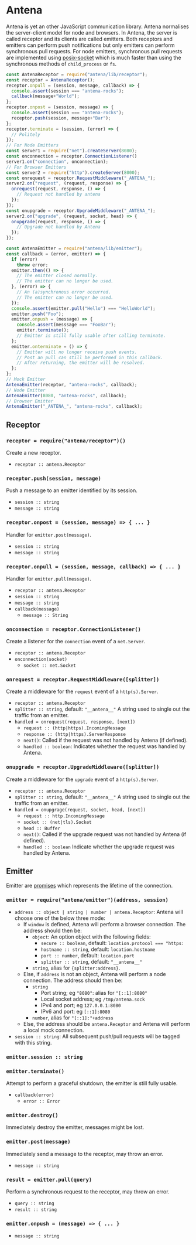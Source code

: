 # Antena

Antena is yet an other JavaScript communication library.
Antena normalises the server-client model for node and browsers.
In Antena, the server is called receptor and its clients are called emitters.
Both receptors and emitters can perform push notifications but only emitters can perform synchronous pull requests.
For node emitters, synchronous pull requests are implemented using [posix-socket](https://www.npmjs.com/package/posix-socket) which is much faster than using the synchronous methods of `child_process` or `fs`.

```js
const AntenaReceptor = require("antena/lib/receptor");
const receptor = AntenaReceptor();
receptor.onpull = (session, message, callback) => {
  console.assert(session === "antena-rocks");
  callback(message+"World");
};
receptor.onpost = (session, message) => {
  console.assert(session === "antena-rocks");
  receptor.push(session, message+"Bar");
};
receptor.terminate = (session, (error) => {
  // Politely 
});
// For Node Emitters
const server1 = require("net").createServer(8080);
const onconnection = receptor.ConnectionListener()
server1.on("connection", onconnection);
// For Browser Emitters
const server2 = require("http").createServer(8000);
const onrequest = receptor.RequestMiddleware("_ANTENA_");
server2.on("request", (request, response) => {
  onrequest(request, response, () => {
    // Request not handled by antena
  });
});
const onupgrade = receptor.UpgradeMiddleware("_ANTENA_");
server2.on("upgrade", (request, socket, head) => {
  onupgrade(request, response, () => {
    // Upgrade not handled by Antena
  });
});
```

```js
const AntenaEmitter = require("antena/lib/emitter");
const callback = (error, emitter) => {
  if (error)
    throw error;
  emitter.then(() => {
    // The emitter closed normally.
    // The emitter can no longer be used.
  }, (error) => {
    // An (a)synchronous error occurred.
    // The emitter can no longer be used.
  });
  console.assert(emitter.pull("Hello") === "HelloWorld");
  emitter.push("Foo");
  emitter.onpush = (message) => {
    console.assert(messsage === "FooBar");
    emitter.terminate();
    // Emitter is still fully usable after calling terminate.
  };
  emitter.onterminate = () => {
    // Emitter will no longer receive push events.
    // Post an pull can still be performed in this callback.
    // After returning, the emitter will be resolved. 
  };
};
// Mock Emitter
AntenaEmitter(receptor, "antena-rocks", callback);
// Node Emitter
AntenaEmitter(8080, "antena-rocks", callback);
// Browser Emitter
AntenaEmitter("_ANTENA_", "antena-rocks", callback);
```

## Receptor

### `receptor = require("antena/receptor")()`

Create a new receptor.

* `receptor :: antena.Receptor`

### `receptor.push(session, message)`

Push a message to an emitter identified by its session.

* `session :: string`
* `message :: string`

### `receptor.onpost = (session, message) => { ... }`

Handler for `emitter.post(message)`.

* `session :: string`
* `message :: string`

### `receptor.onpull = (session, message, callback) => { ... }`

Handler for `emitter.pull(message)`.

* `receptor :: antena.Receptor`
* `session :: string`
* `message :: string`
* `callback(message)`
  * `message :: String`

### `onconnection = receptor.ConnectionListener()`

Create a listener for the `connection` event of a `net.Server`.

* `receptor :: antena.Receptor`
* `onconnection(socket)`
  * `socket :: net.Socket`

### `onrequest = receptor.RequestMiddleware([splitter])`

Create a middleware for the `request` event of a `http(s).Server`.

* `receptor :: antena.Receptor`
* `splitter :: string`, default: `"__antena__"`
  A string used to single out the traffic from an emitter.
* `handled = onrequest(request, response, [next])`
  * `request :: (http|https).IncomingMessage`
  * `response :: (http|https).ServerResponse`
  * `next()`:
    Called if the request was not handled by Antena (if defined).
  * `handled :: boolean`:
    Indicates whether the request was handled by Antena.

### `onupgrade = receptor.UpgradeMiddleware([splitter])`

Create a middleware for the `upgrade` event of a `http(s).Server`.

* `receptor :: antena.Receptor`
* `splitter :: string`, default: `"__antena__"`
  A string used to single out the traffic from an emitter.
* `handled = onupgrage(request, socket, head, [next])`
  * `request :: http.IncomingMessage`
  * `socket :: (net|tls).Socket`
  * `head :: Buffer`
  * `next()`:
    Called if the upgrade request was not handled by Antena (if defined).
  * `handled :: boolean`
    Indicate whether the upgrade request was handled by Antena.

## Emitter

Emitter are [promises](https://developer.mozilla.org/en-US/docs/Web/JavaScript/Reference/Global_Objects/Promise) which represents the lifetime of the connection.

### `emitter = require("antena/emitter")(address, session)`

* `address :: object | string | number | antena.Receptor`:
  Antena will choose one of the below three mode:
  * If `window` is defined, Antena will perform a browser connection.
    The address should then be:
    * `object`:
      An option object with the following fields:
      * `secure :: boolean`, default: `location.protocol === "https:`
      * `hostname :: string`, default: `location.hostname`
      * `port :: number`, default: `location.port`
      * `splitter :: string`, default: `"__antena__"`
    * `string`, alias for `{splitter:address}`.
  * Else, if `address` is not an object, Antena will perform a node connection.
    The address should then be: 
    * `string`
      * Port string; eg `"8080"`: alias for `"[::1]:8080"`
      * Local socket address;  eg `/tmp/antena.sock`
      * IPv4 and port; eg `127.0.0.1:8080`
      * IPv6 and port: eg `[::1]:8080`
    * `number`, alias for `"[::1]:"+address`
  * Else, the address should be `antena.Receptor` and Antena will perform a local mock connection.
* `session :: string`:
  All subsequent push/pull requests will be tagged with this string.

### `emitter.session :: string`

### `emitter.terminate()`

Attempt to perform a graceful shutdown, the emitter is still fully usable.

* `callback(error)`
  * `error :: Error`

### `emitter.destroy()`

Immediately destroy the emitter, messages might be lost.

### `emitter.post(message)`

Immediately send a message to the receptor, may throw an error.

* `message :: string`

### `result = emitter.pull(query)`

Perform a synchronous request to the receptor, may throw an error.

* `query :: string` 
* `result :: string`

### `emitter.onpush = (message) => { ... }`

* `message :: string`
